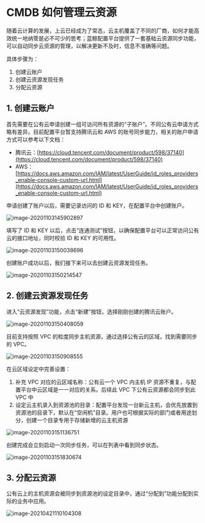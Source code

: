 # CMDB 如何管理云资源

随着云计算的发展，上云已经成为了常态，云主机覆盖了不同的厂商，如何才能高效统一地纳管是必不可少的思考；蓝鲸配置平台提供了一套基础云资源同步功能，可以自动同步云资源的管理，以解决更新不及时，信息不准确等问题。

具体步骤为：

1. 创建云账户
2. 创建云资源发现任务
3. 分配云资源

## 1. 创建云账户

首先需要在公有云申请创建一组可访问所有资源的“子账户”。不同公有云申请方式略有差异。目前配置平台暂支持腾讯云和 AWS 的账号同步能力，相关的账户申请方式可以参考以下文档：

- 腾讯云：[https://cloud.tencent.com/document/product/598/37140](https://cloud.tencent.com/document/product/598/37140)
- AWS：[https://docs.aws.amazon.com/IAM/latest/UserGuide/id_roles_providers_enable-console-custom-url.html](https://docs.aws.amazon.com/IAM/latest/UserGuide/id_roles_providers_enable-console-custom-url.html)

申请创建了账户以后，需要记录访问的 ID 和 KEY，在配置平台中创建账户。

![image-20201103145902897](../assets/image-20201103145902897.png)

填写了 ID 和 KEY 以后，点击“连通测试”按钮，以确保配置平台可以正常访问公有云的接口地址，同时校验 ID 和 KEY 的可用性。

![image-20201103150038696](../assets/image-20201103150038696.png)

创建账户成功以后，我们接下来可以去创建云资源发现任务。

![image-20201103150214547](../assets/image-20201103150214547.png)

## 2. 创建云资源发现任务

进入“云资源发现”功能，点击“新建”按钮，选择刚刚创建的腾讯云账户。

![image-20201103150408059](../assets/image-20201103150408059.png)

目前支持按照 VPC 的粒度同步主机资源，通过选择公有云的区域，找到需要同步的 VPC。

![image-20201103150908555](../assets/image-20201103150908555.png)

在云区域设定中完善设置：

1. 补充 VPC 对应的云区域名称：公有云一个 VPC 内主机 IP 资源不重复，与配置平台中云区域是一一对应的关系。后续此 VPC 下公有云资源都会同步到此 VPC 中
2. 设定云主机录入到资源池的目录：配置平台发现一台新云主机，会优先放置到资源池的目录下，默认在“空闲机”目录。用户也可根据实际的部门或者用途划分，创建一个目录专用于存储新增的云主机资源

![image-20201103151136751](../assets/image-20201103151136751.png)

创建完成会立刻启动一次同步任务，可以在列表中看到同步状态。

![image-20201103151830674](../assets/image-20201103151830674.png)

## 3. 分配云资源

公有云上的主机资源会被同步到资源池的设定目录中，通过“分配到”功能分配到实际的业务中应用。

![image-20210421110104308](../assets/image-20210421110104308.png)
